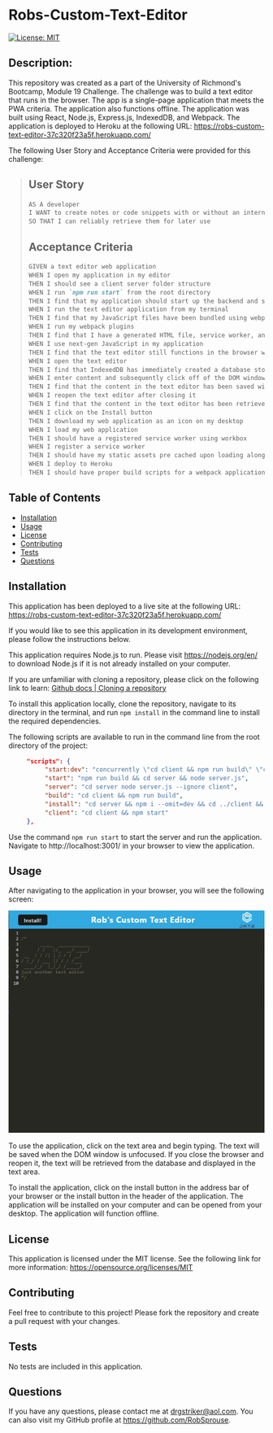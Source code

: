 # Robs-Custom-Text-Editor

[![License: MIT](https://img.shields.io/badge/License-MIT-yellow.svg)](https://opensource.org/licenses/MIT)

## Description:

This repository was created as a part of the University of Richmond's Bootcamp, Module 19 Challenge. The challenge was to build a text editor that runs in the browser. The app is a single-page application that meets the PWA criteria. The application also functions offline. The application was built using React, Node.js, Express.js, IndexedDB, and Webpack. The application is deployed to Heroku at the following URL: https://robs-custom-text-editor-37c320f23a5f.herokuapp.com/

The following User Story and Acceptance Criteria were provided for this challenge:

> ## User Story
>
> ```md
> AS A developer
> I WANT to create notes or code snippets with or without an internet connection
> SO THAT I can reliably retrieve them for later use
> ```
>
> ## Acceptance Criteria
>
> ```md
> GIVEN a text editor web application
> WHEN I open my application in my editor
> THEN I should see a client server folder structure
> WHEN I run `npm run start` from the root directory
> THEN I find that my application should start up the backend and serve the client
> WHEN I run the text editor application from my terminal
> THEN I find that my JavaScript files have been bundled using webpack
> WHEN I run my webpack plugins
> THEN I find that I have a generated HTML file, service worker, and a manifest file
> WHEN I use next-gen JavaScript in my application
> THEN I find that the text editor still functions in the browser without errors
> WHEN I open the text editor
> THEN I find that IndexedDB has immediately created a database storage
> WHEN I enter content and subsequently click off of the DOM window
> THEN I find that the content in the text editor has been saved with IndexedDB
> WHEN I reopen the text editor after closing it
> THEN I find that the content in the text editor has been retrieved from our IndexedDB
> WHEN I click on the Install button
> THEN I download my web application as an icon on my desktop
> WHEN I load my web application
> THEN I should have a registered service worker using workbox
> WHEN I register a service worker
> THEN I should have my static assets pre cached upon loading along with subsequent pages and static assets
> WHEN I deploy to Heroku
> THEN I should have proper build scripts for a webpack application
> ```

## Table of Contents

-    [Installation](#installation)
-    [Usage](#usage)
-    [License](#license)
-    [Contributing](#contributing)
-    [Tests](#tests)
-    [Questions](#questions)

## Installation

This application has been deployed to a live site at the following URL: https://robs-custom-text-editor-37c320f23a5f.herokuapp.com/

If you would like to see this application in its development environment, please follow the instructions below.

This application requires Node.js to run. Please visit https://nodejs.org/en/ to download Node.js if it is not already installed on your computer.

If you are unfamiliar with cloning a repository, please click on the following link to learn: [Github docs | Cloning a repository](https://docs.github.com/en/repositories/creating-and-managing-repositories/cloning-a-repository)

To install this application locally, clone the repository, navigate to its directory in the terminal, and run `npm install` in the command line to install the required dependencies.

The following scripts are available to run in the command line from the root directory of the project:

```json
     "scripts": {
          "start:dev": "concurrently \"cd client && npm run build\" \"cd server && npm run server\" ",
          "start": "npm run build && cd server && node server.js",
          "server": "cd server node server.js --ignore client",
          "build": "cd client && npm run build",
          "install": "cd server && npm i --omit=dev && cd ../client && npm i --omit=dev",
          "client": "cd client && npm start"
     },
```

Use the command `npm run start` to start the server and run the application. Navigate to http://localhost:3001/ in your browser to view the application.

## Usage

After navigating to the application in your browser, you will see the following screen:

<img src="screenshots/robs-custom-text-editor-37c320f23a5f.herokuapp.com_.png">

To use the application, click on the text area and begin typing. The text will be saved when the DOM window is unfocused. If you close the browser and reopen it, the text will be retrieved from the database and displayed in the text area.

To install the application, click on the install button in the address bar of your browser or the install button in the header of the application. The application will be installed on your computer and can be opened from your desktop. The application will function offline.

## License

This application is licensed under the MIT license. See the following link for more information: https://opensource.org/licenses/MIT

## Contributing

Feel free to contribute to this project! Please fork the repository and create a pull request with your changes.

## Tests

No tests are included in this application.

## Questions

If you have any questions, please contact me at drgstriker@aol.com. You can also visit my GitHub profile at https://github.com/RobSprouse.

